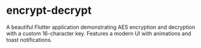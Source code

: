 # encrypt-decrypt
A beautiful Flutter application demonstrating AES encryption and decryption with a custom 16-character key. Features a modern UI with animations and toast notifications.
